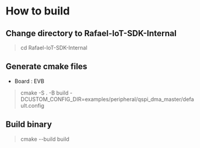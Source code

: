 # How to build

## Change directory to Rafael-IoT-SDK-Internal

>   cd Rafael-IoT-SDK-Internal

## Generate cmake files

* Board : EVB

>   cmake -S . -B build -DCUSTOM_CONFIG_DIR=examples/peripheral/qspi_dma_master/default.config

## Build binary

>   cmake --build build
